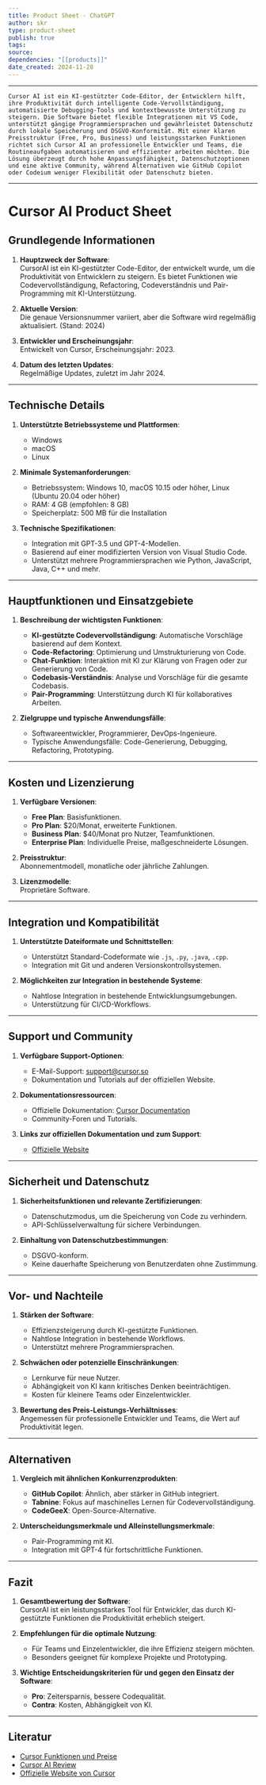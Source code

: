 ```yaml
---
title: Product Sheet - ChatGPT
author: skr
type: product-sheet
publish: true
tags: 
source: 
dependencies: "[[products]]"
date_created: 2024-11-28
---
```

---
```ad-info
Cursor AI ist ein KI-gestützter Code-Editor, der Entwicklern hilft, ihre Produktivität durch intelligente Code-Vervollständigung, automatisierte Debugging-Tools und kontextbewusste Unterstützung zu steigern. Die Software bietet flexible Integrationen mit VS Code, unterstützt gängige Programmiersprachen und gewährleistet Datenschutz durch lokale Speicherung und DSGVO-Konformität. Mit einer klaren Preisstruktur (Free, Pro, Business) und leistungsstarken Funktionen richtet sich Cursor AI an professionelle Entwickler und Teams, die Routineaufgaben automatisieren und effizienter arbeiten möchten. Die Lösung überzeugt durch hohe Anpassungsfähigkeit, Datenschutzoptionen und eine aktive Community, während Alternativen wie GitHub Copilot oder Codeium weniger Flexibilität oder Datenschutz bieten.

```
---
# **Cursor AI Product Sheet**

## **Grundlegende Informationen**
1. **Hauptzweck der Software**:  
   CursorAI ist ein KI-gestützter Code-Editor, der entwickelt wurde, um die Produktivität von Entwicklern zu steigern. Es bietet Funktionen wie Codevervollständigung, Refactoring, Codeverständnis und Pair-Programming mit KI-Unterstützung.
   
2. **Aktuelle Version**:  
   Die genaue Versionsnummer variiert, aber die Software wird regelmäßig aktualisiert. (Stand: 2024)

3. **Entwickler und Erscheinungsjahr**:  
   Entwickelt von Cursor, Erscheinungsjahr: 2023.

4. **Datum des letzten Updates**:  
   Regelmäßige Updates, zuletzt im Jahr 2024.

---

## **Technische Details**
1. **Unterstützte Betriebssysteme und Plattformen**:  
   - Windows  
   - macOS  
   - Linux  

2. **Minimale Systemanforderungen**:  
   - Betriebssystem: Windows 10, macOS 10.15 oder höher, Linux (Ubuntu 20.04 oder höher)  
   - RAM: 4 GB (empfohlen: 8 GB)  
   - Speicherplatz: 500 MB für die Installation  

3. **Technische Spezifikationen**:  
   - Integration mit GPT-3.5 und GPT-4-Modellen.  
   - Basierend auf einer modifizierten Version von Visual Studio Code.  
   - Unterstützt mehrere Programmiersprachen wie Python, JavaScript, Java, C++ und mehr.

---

## **Hauptfunktionen und Einsatzgebiete**
1. **Beschreibung der wichtigsten Funktionen**:  
   - **KI-gestützte Codevervollständigung**: Automatische Vorschläge basierend auf dem Kontext.  
   - **Code-Refactoring**: Optimierung und Umstrukturierung von Code.  
   - **Chat-Funktion**: Interaktion mit KI zur Klärung von Fragen oder zur Generierung von Code.  
   - **Codebasis-Verständnis**: Analyse und Vorschläge für die gesamte Codebasis.  
   - **Pair-Programming**: Unterstützung durch KI für kollaboratives Arbeiten.

2. **Zielgruppe und typische Anwendungsfälle**:  
   - Softwareentwickler, Programmierer, DevOps-Ingenieure.  
   - Typische Anwendungsfälle: Code-Generierung, Debugging, Refactoring, Prototyping.

---

## **Kosten und Lizenzierung**
1. **Verfügbare Versionen**:  
   - **Free Plan**: Basisfunktionen.  
   - **Pro Plan**: $20/Monat, erweiterte Funktionen.  
   - **Business Plan**: $40/Monat pro Nutzer, Teamfunktionen.  
   - **Enterprise Plan**: Individuelle Preise, maßgeschneiderte Lösungen.

2. **Preisstruktur**:  
   Abonnementmodell, monatliche oder jährliche Zahlungen.

3. **Lizenzmodelle**:  
   Proprietäre Software.

---

## **Integration und Kompatibilität**
1. **Unterstützte Dateiformate und Schnittstellen**:  
   - Unterstützt Standard-Codeformate wie `.js`, `.py`, `.java`, `.cpp`.  
   - Integration mit Git und anderen Versionskontrollsystemen.

2. **Möglichkeiten zur Integration in bestehende Systeme**:  
   - Nahtlose Integration in bestehende Entwicklungsumgebungen.  
   - Unterstützung für CI/CD-Workflows.

---

## **Support und Community**
1. **Verfügbare Support-Optionen**:  
   - E-Mail-Support: support@cursor.so  
   - Dokumentation und Tutorials auf der offiziellen Website.

2. **Dokumentationsressourcen**:  
   - Offizielle Dokumentation: [Cursor Documentation](https://www.cursor.so)  
   - Community-Foren und Tutorials.

3. **Links zur offiziellen Dokumentation und zum Support**:  
   - [Offizielle Website](https://www.cursor.so)

---

## **Sicherheit und Datenschutz**
1. **Sicherheitsfunktionen und relevante Zertifizierungen**:  
   - Datenschutzmodus, um die Speicherung von Code zu verhindern.  
   - API-Schlüsselverwaltung für sichere Verbindungen.

2. **Einhaltung von Datenschutzbestimmungen**:  
   - DSGVO-konform.  
   - Keine dauerhafte Speicherung von Benutzerdaten ohne Zustimmung.

---

## **Vor- und Nachteile**
1. **Stärken der Software**:  
   - Effizienzsteigerung durch KI-gestützte Funktionen.  
   - Nahtlose Integration in bestehende Workflows.  
   - Unterstützt mehrere Programmiersprachen.

2. **Schwächen oder potenzielle Einschränkungen**:  
   - Lernkurve für neue Nutzer.  
   - Abhängigkeit von KI kann kritisches Denken beeinträchtigen.  
   - Kosten für kleinere Teams oder Einzelentwickler.

3. **Bewertung des Preis-Leistungs-Verhältnisses**:  
   Angemessen für professionelle Entwickler und Teams, die Wert auf Produktivität legen.

---

## **Alternativen**
1. **Vergleich mit ähnlichen Konkurrenzprodukten**:  
   - **GitHub Copilot**: Ähnlich, aber stärker in GitHub integriert.  
   - **Tabnine**: Fokus auf maschinelles Lernen für Codevervollständigung.  
   - **CodeGeeX**: Open-Source-Alternative.

2. **Unterscheidungsmerkmale und Alleinstellungsmerkmale**:  
   - Pair-Programming mit KI.  
   - Integration mit GPT-4 für fortschrittliche Funktionen.

---

## **Fazit**
1. **Gesamtbewertung der Software**:  
   CursorAI ist ein leistungsstarkes Tool für Entwickler, das durch KI-gestützte Funktionen die Produktivität erheblich steigert.

2. **Empfehlungen für die optimale Nutzung**:  
   - Für Teams und Einzelentwickler, die ihre Effizienz steigern möchten.  
   - Besonders geeignet für komplexe Projekte und Prototyping.

3. **Wichtige Entscheidungskriterien für und gegen den Einsatz der Software**:  
   - **Pro**: Zeitersparnis, bessere Codequalität.  
   - **Contra**: Kosten, Abhängigkeit von KI.

---

## **Literatur**
- [Cursor Funktionen und Preise](https://aipure.ai/de/products/cursor)  
- [Cursor AI Review](https://aiperceiver.com/cursor-ai-review-features-pricing-pros-cons/)  
- [Offizielle Website von Cursor](https://www.cursor.so)
